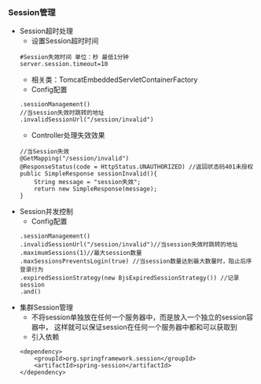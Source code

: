 ### Session管理
- Session超时处理
    - 设置Session超时时间
    ```
    #Session失效时间 单位：秒 最低1分钟
    server.session.timeout=10
    ```
    - 相关类：TomcatEmbeddedServletContainerFactory
    - Config配置
    ```
    .sessionManagement()
    //当session失效时跳转的地址
    .invalidSessionUrl("/session/invalid")
    ```
    - Controller处理失效效果
    ```
    //当Session失效
    @GetMapping("/session/invalid")
    @ResponseStatus(code = HttpStatus.UNAUTHORIZED) //返回状态码401未授权
    public SimpleResponse sessionInvalid(){
        String message = "session失效";
        return new SimpleResponse(message);
    }
    ```
- Session并发控制
    - Config配置
    ```
    .sessionManagement()
    .invalidSessionUrl("/session/invalid")//当session失效时跳转的地址
    .maximumSessions(1)//最大session数量
    .maxSessionsPreventsLogin(true) //当session数量达到最大数量时，阻止后序登录行为
    .expiredSessionStrategy(new BjsExpiredSessionStrategy()) //记录session
    .and()
    ```
- 集群Session管理
    - 不将session单独放在任何一个服务器中，而是放入一个独立的session容器中，
    这样就可以保证session在任何一个服务器中都和可以获取到
    - 引入依赖
    ```
    <dependency>
        <groupId>org.springframework.session</groupId>
        <artifactId>spring-session</artifactId>
    </dependency>
    ```